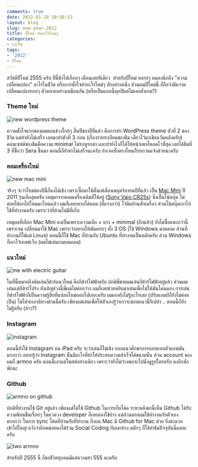 ```yaml
---
comments: true
date: 2012-01-28 10:56:53
layout: blog
slug: new-year-2012
title: ปีใหม่ กับอะไรใหม่ๆ
categories:
- Life
tags:
- '2012'
- ปีใหม่
---
```


สวัสดีปีใหม่ 2555 ครับ ปีนี้ช้าไปเกือบๆ เดือนเลยทีเดียว  สำหรับปีใหม่ หลายๆ คนคงนึกถึง "ความเปลี่ยนแปลง" อะไรในชีวิต หรือการตั้งใจทำอะไรใหม่ๆ สักอย่างหนึ่ง ส่วนผมปีใหม่นี้ ก็ถือว่ามีความเปลี่ยนแปลงรอบๆ ตัวหลายอย่างเหมือนกัน (หรือเป็นแบบนี้ทุกปีแต่ไม่เคยสังเกต?)

### Theme ใหม่

![new wordpress theme](http://farm9.staticflickr.com/8099/8508147251_6d15c097dc_z.jpg)

ความตั้งใจแรกของผมตอนช่วงใกล้ๆ สิ้นปีของปีที่แล้ว คือการทำ WordPress theme ตัวที่ 2 ของชีวิต แต่ทำยังไม่เสร็จ เลยมาทำตัวที่ 3 ก่อน (เรื่องรายระเอียดของธีม เดี๋ยวไว้มาเขียนวันหลังครับ) คอนเซปต์ของธีมคือความ minimal ไม่รกหูรกตา และทำยังไงก็ได้ให้หน้าเพจโหลดไวที่สุด เลยได้ธีมที่ 3 ที่ชื่อว่า Sera ขึ้นมา ตอนนี้ก็ยังทำไม่เสร็จนะครับ ถ้าเจอบั๊กตรงไหนก็รบกวนแจ้งด้วยนะครับ

### คอมเครื่องใหม่

![new mac mini](http://farm9.staticflickr.com/8516/8508147335_b8d12ee259_z.jpg)

จริงๆ จะว่าใหม่ของปีนี้ก็คงไม่เชิง เพราะซื้อมาใช้ตั้งแต่เดือนพฤศจิกายนปีที่แล้ว เป็น [Mac Mini](http://www.apple.com/macmini/) ปี 2011 รุ่นเล็กสุดครับ เหตุมาจากคอมเครื่องเดิมที่ใช้อยู่ ([Sony Vaio CR25s](http://armno.in.th/2009/09/20/%e0%b9%81%e0%b8%ad%e0%b8%9a%e0%b8%96%e0%b9%88%e0%b8%b2%e0%b8%a2-vaio-%e0%b8%99%e0%b9%89%e0%b8%ad%e0%b8%a2/)) ซึ่งเป็นโน้ตบุ๊ค ไม่ค่อยได้ยกไปไหนมาไหนแล้ว ผมก็เลยอยากได้คอม (ที่แรงกว่า) ไว้ติดบ้านสักเครื่อง ส่วนโน้ตบุ๊คเอาไปใช้ที่ทำงานครับ เพราะว่าที่บ้านไม่มีที่เก็บ

เหตุผลที่เลือก Mac Mini คงเป็นเพราะความเล็ก + แรง + minimal (อึกแล้ว) ยังไม่ซื้อแพงกว่านี้เพราะจน เปลี่ยนมาใช้ Mac เพราะว่าอยากให้มันครบๆ ทั้ง 3 OS (ใช้ Windows มาตลอด ส่วนที่ทำงานก็ใช้แต่ Linux) ตอนนี้ก็ใช้ Mac ที่บ้านกับ Ubuntu ที่ทำงานเป็นหลักครับ ส่วน Windows ก็เอาไว้เทสต์เว็บ (ผมไม่เล่นเกมบนคอม)

### แนวใหม่

![me with electric guitar](http://farm9.staticflickr.com/8508/8508147363_769a8fb28e_z.jpg)

ในที่นี้หมายถึงหัดเล่นกีต้าร์แนวใหม่ คือกีต้าร์ไฟฟ้าครับ ปกติพี่ชายผมเล่นกีต้าร์ไฟฟ้าอยู่แล้ว ส่วนผมเล่นแต่กีต้าร์โปร่ง บังเอิญช่วงนี้พี่ผมไม่ค่อยว่าง ผมก็เลยช่วยหยิบมาเล่นเพื่อไม่ให้มันโดนดอง การเล่นกีต้าร์ไฟฟ้าก็เป็นความรู้สึกที่แปลกใหม่ออกไปเยอะครับ ผมเองยังไม่รู้อะไรเลย (ปรับแอมป์ก็ยังไม่ค่อยเป็น) ไม่ได้จะเอาดีทางด้านนี้ครับ เพียงแต่เล่นเพื่อให้ตัวเองรู้ว่าเราจะชอบแนวนี้รึเปล่า .. ตอนนี้ก็ยังไม่รู้ครับ (อ้าว?)

### Instagram

![instagram](http://farm9.staticflickr.com/8370/8508147293_03b4b2db5c_z.jpg)

ตอนนี้ยังใช้ Instagram บน iPad ครับ จะว่าเล่นก็ไม่เชิง ออกแนวศึกษาการออกแบบตัวแอพมันมากกว่า อยากรู้ว่า Instagram นั้นมีอะไรที่ทำให้ประสบความสำเร็จได้ขนาดนั้น ส่วน account ของผมก็ armno ครับ ตอนนี้เอาแต่โพสต์อย่างเดียว เพราะว่ายังไม่ว่างพอจะไปนั่งดูรูปใครครับ คงอีกซักพักนะ

### Github

![armno on github](http://farm9.staticflickr.com/8387/8508147281_88f6d17838_z.jpg)

ปกติที่ทำงานใช้ Git อยู่แล้ว เพียงแต่ไม่ใช้ Github ในการเก็บโค้ด ระยะหลังมานี้เห็น Github ได้รับความนิยมขึ้นเรื่อยๆ ในแวดวง developer ก็เลยลองใช้บ้าง แต่ส่วนมากผมใช้ทำงานกับตัวเองมากกว่า ในการ sync โค้ดที่บ้านกับที่ทำงาน ยิ่งบน Mac มี Github for Mac ด้วย ยิ่งสะดวกเข้าไปใหญ่ หวังว่าอีกหน่อยคงได้ร่วม Social Coding กับเขาบ้าง หลักๆ ก็ใช้ทำธีมปัจจุบันนี่แหละครับ

![two armno](http://farm9.staticflickr.com/8508/8508147273_24922640ed_z.jpg)

สำหรับปี 2555 นี้ ก็ขอชีวิตทุกคนมีแต่ความฮา 555 นะครับ